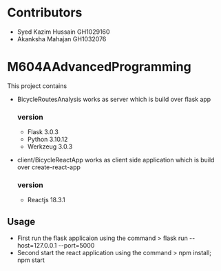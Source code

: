 # Contributors
- Syed Kazim Hussain GH1029160
- Akanksha Mahajan GH1032076

# M604AAdvancedProgramming
This project contains
- BicycleRoutesAnalysis works as server which is build over flask app
  ### version 
   - Flask 3.0.3
   - Python 3.10.12
   - Werkzeug 3.0.3

- client/BicycleReactApp works as client side application which is build over create-react-app
  ### version
   - Reactjs 18.3.1


## Usage
- First run the flask applicaion using the command > flask run --host=127.0.0.1 --port=5000
- Second start the react application using the command > npm install; npm start
